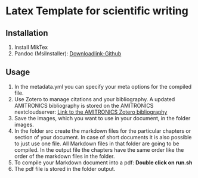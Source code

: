 # Latex Template for scientific writing

## Installation

1. Install MikTex
2. Pandoc (MsiInstaller): [Downloadlink-Github](https://github.com/jgm/pandoc/releases/tag/2.2.1)

## Usage

1. In the metadata.yml you can specify your meta options for the compiled file.
2. Use Zotero to manage citations and your bibliography. A updated AMITRONICS bibliography is stored on the AMITRONICS nextcloudserver: [Link to the AMITRONICS Zotero bibliography](https://amitronics.net/apps/files/?dir=/Wissen/Literatur/Libary_Zotero&fileid=6944)
3. Save the images, which you want to use in your document, in the folder images.
4. In the folder src create the markdown files for the particular chapters or section of your document. In case of short documents it is also possible to just use one file. All Markdown files in that folder are going to be compiled. In the output file the chapters have the same order like the order of the markdown files in the folder.
5. To compile your Markdown document into a pdf: **Double click on run.sh**
6. The pdf file is stored in the folder output.

